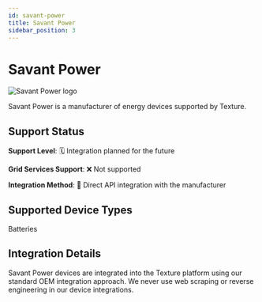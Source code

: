 ```yaml
---
id: savant-power
title: Savant Power
sidebar_position: 3
---
```


# Savant Power

<div style={{ textAlign: 'center', margin: '20px 0' }}>
  <img 
    src="https://device.cms.texture.energy/logo/Savant%20Vector%20Icon.svg" 
    alt="Savant Power logo" 
    style={{ maxWidth: '200px', maxHeight: '150px' }}
  />
</div>

Savant Power is a manufacturer of energy devices supported by Texture.



## Support Status

**Support Level**: 🗓️ Integration planned for the future

**Grid Services Support**: ❌ Not supported

**Integration Method**: 🔌 Direct API integration with the manufacturer

## Supported Device Types

Batteries

## Integration Details

Savant Power devices are integrated into the Texture platform using our standard OEM integration approach. We never use web scraping or reverse engineering in our device integrations.



